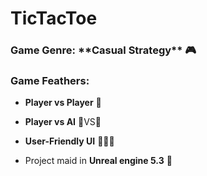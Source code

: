 # TicTacToe

<h3 align="left">Game Genre: **Casual Strategy**  🎮</h3>

<h3 align="left">Game Feathers:</h3>

- **Player vs Player** 🤼

- **Player vs AI** 🧑VS🤖

- **User-Friendly UI** 👨🏻‍💻

- Project maid in **Unreal engine 5.3** 💬
